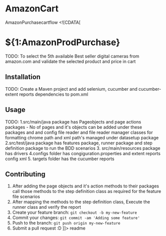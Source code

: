 # AmazonCart
AmazonPurchasecartflow
<snippet>
  <content><![CDATA[
# ${1:AmazonProdPurchase}
TODO: To select the 5th available Best seller digital cameras from amazon.com and validate the selected product and price in cart
## Installation
TODO: Create a Maven project and add selenium, cucumber and cucumber-extent reports dependencies to pom.xml
## Usage
TODO: 1.src/main/java package has Pageobjects and page actions packages - No of pages and it's objects can be added under these packages and and config file reader and file reader manager classes for formatting chrome path and xml path's managed under datasetup package
2.src/test/java package has features package, runner package and step definition package to run the BDD scenarios 
3. src/main/resources package has drivers 
4.configs folder has congiguration.properties and extent reports config xml 
5. targets folder has the cucumber reports 
## Contributing
1. After adding the page objects and it's action methods to their packages call those methods to the step definition class as required for the feature file scenarios
2. After mapping the methods to the step definition class, Execute the runner class and verify the report
3. Create your feature branch: `git checkout -b my-new-feature`
4. Commit your changes: `git commit -am 'Adding some feature'`
5. Push to the branch: `git push origin my-new-feature`
6. Submit a pull request :D
]]></content>
  <tabTrigger>readme</tabTrigger>
</snippet>
